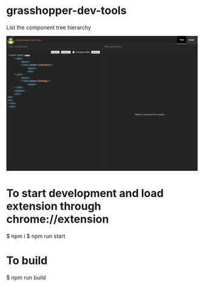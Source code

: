 # grasshopper-dev-tools
List the component tree hierarchy

<p align="center"><img src="https://raw.githubusercontent.com/amant/grasshopper-dev-tools/master/assets/images/screen-shot.png?token=AAFBOWV4DUHNUSHVGDKXVK26CGEHO" alt="screenshot"></p>


# To start development and load extension through chrome://extension
$ npm i
$ npm run start

# To build
$ npm run build
